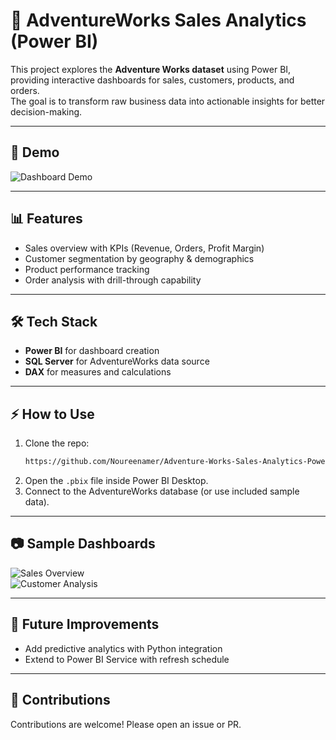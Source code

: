 # 🚀 AdventureWorks Sales Analytics (Power BI)

This project explores the **Adventure Works dataset** using Power BI, 
providing interactive dashboards for sales, customers, products, and orders.  
The goal is to transform raw business data into actionable insights for better decision-making.

---

## 🎥 Demo
![Dashboard Demo](demo/adventureWorks.gif)

---

## 📊 Features
- Sales overview with KPIs (Revenue, Orders, Profit Margin)
- Customer segmentation by geography & demographics
- Product performance tracking
- Order analysis with drill-through capability

---

## 🛠️ Tech Stack
- **Power BI** for dashboard creation  
- **SQL Server** for AdventureWorks data source  
- **DAX** for measures and calculations  

---

## ⚡ How to Use
1. Clone the repo:
   ```bash
   https://github.com/Noureenamer/Adventure-Works-Sales-Analytics-Power-BI-.git
   ```
2. Open the `.pbix` file inside Power BI Desktop.  
3. Connect to the AdventureWorks database (or use included sample data).  

---

## 📷 Sample Dashboards
![Sales Overview](reports/sales_overview.png)  
![Customer Analysis](reports/customers.png)  

---

## 🚀 Future Improvements
- Add predictive analytics with Python integration  
- Extend to Power BI Service with refresh schedule  

---

## 🤝 Contributions
Contributions are welcome! Please open an issue or PR.  
